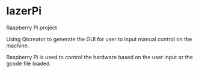 # lazerPi
Raspberry Pi  project

Using Qtcreator to generate the GUI for user to input manual control on the machine.

Raspberry Pi is used to control the hardware based on the user input or the gcode file loaded.


